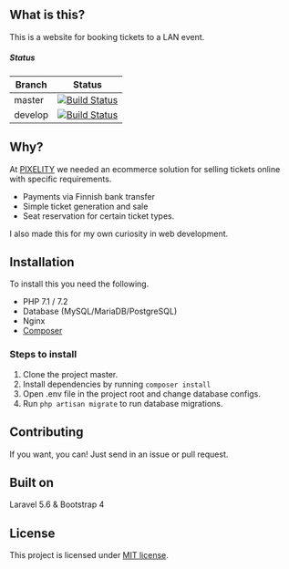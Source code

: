 ## What is this?

This is a website for booking tickets to a LAN event.

##### Status

| Branch  | Status |
|---------|--------|
| master  | [![Build Status](https://drone.mirorauhala.fi/api/badges/mirorauhala/tickets/status.svg?branch=master)](https://drone.mirorauhala.fi/mirorauhala/tickets) |
| develop | [![Build Status](https://drone.mirorauhala.fi/api/badges/mirorauhala/tickets/status.svg?branch=develop)](https://drone.mirorauhala.fi/mirorauhala/tickets) |


## Why?

At [PIXELITY](https://pixelity.fi) we needed an ecommerce solution for selling tickets online with specific requirements.

- Payments via Finnish bank transfer
- Simple ticket generation and sale
- Seat reservation for certain ticket types.

I also made this for my own curiosity in web development.

## Installation

To install this you need the following.

- PHP 7.1 / 7.2
- Database (MySQL/MariaDB/PostgreSQL)
- Nginx
- [Composer](https://getcomposer.org)

### Steps to install

1. Clone the project master.
2. Install dependencies by running `composer install`
3. Open .env file in the project root and change database configs.
4. Run `php artisan migrate` to run database migrations.

## Contributing

If you want, you can! Just send in an issue or pull request.

## Built on

Laravel 5.6 & Bootstrap 4

## License

This project is licensed under [MIT license](http://opensource.org/licenses/MIT).
